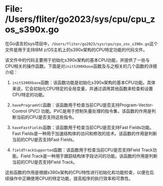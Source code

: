 # File: /Users/fliter/go2023/sys/cpu/cpu_zos_s390x.go

在Go语言的sys项目中，`/Users/fliter/go2023/sys/cpu/cpu_zos_s390x.go`这个文件是用于支持IBM z/OS主机上的s390x架构的CPU特定功能的代码文件。

该文件中的代码主要用于初始化s390x架构的基本CPU功能，并提供了一些与CPU相关的操作函数。下面是对`initS390Xbase`函数及与之相关的几个函数的详细介绍：

1. `initS390Xbase`函数：该函数功能是初始化s390x架构的基本CPU功能。具体来说，它会初始化CPU特定的全局变量，并通过调用其他函数来检查和设置CPU特定的功能。

2. `haveProgramVCC`函数：该函数用于检查当前CPU是否支持Program-Vector-Control (PVC) 功能。PVC是用于控制矢量处理的指令集，该函数的作用是判断当前的CPU是否支持这些指令。

3. `haveFastFields`函数：该函数用于检查当前CPU是否支持Fast Fields功能。Fast Fields是一种用于加速结构体的访问和修改的技术。该函数的作用是判断当前的CPU是否支持Fast Fields。

4. `fieldTrackSupported`函数：该函数用于检查当前CPU是否支持Field Track功能。Field Track是一种用于跟踪结构体字段访问的功能。该函数的作用是判断当前的CPU是否支持Field Track。

这些函数的作用是根据s390x架构的CPU特性进行初始化和功能检查，以便在后续操作中正确使用CPU的特定功能，提高程序的执行效率和可靠性。

